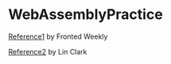 # WebAssemblyPractice

[Reference1](https://medium.com/front-end-weekly/webassembly-part-3-different-ways-to-call-the-exported-function-in-webassembly-194830bad873) by Fronted Weekly

[Reference2](https://hacks.mozilla.org/2017/02/a-crash-course-in-just-in-time-jit-compilers/) by Lin Clark